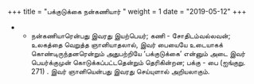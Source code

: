 ﻿+++
title = "பக்குடுக்கை நன்கணியார்  "
weight = 1
date = "2019-05-12"
+++


- - நன்கணியாரென்பது இவரது இயற்பெயர்; கணி - சோதிடம்வல்லவன்; உலகத்தை வெறுத்த ஞானியாதலால், இவர் பையையே உடையாகக் கொண்டிருந்தனரென்றும் அதுபற்றியே ‘பக்குடுக்கை’ என்னும் அடை இவர் பெயர்க்குமுன் கொடுக்கப்பட்டதென்றும் தெரிகின்றன; பக்கு - பை (ஐங்குறு. 271) . இவர் ஞானியென்பது இவரது செய்யுளால் அறியலாகும். 
